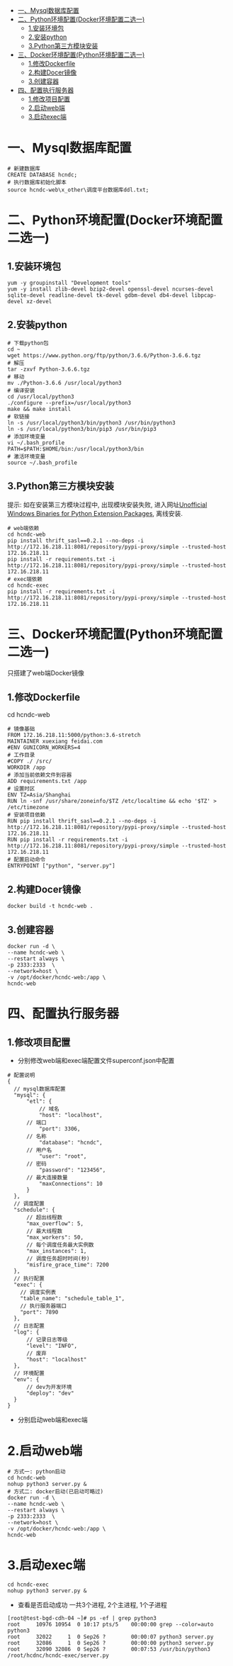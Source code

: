 * [一、Mysql数据库配置]()
* [二、Python环境配置(Docker环境配置二选一)]()
    * [1.安装环境包]()
    * [2.安装python]()
    * [3.Python第三方模块安装]()
* [三、Docker环境配置(Python环境配置二选一)]()
    * [1.修改Dockerfile]()
    * [2.构建Docer镜像]()
    * [3.创建容器]()
* [四、配置执行服务器]()
    * [1.修改项目配置]()
    * [2.启动web端]()
    * [3.启动exec端]()

# 一、Mysql数据库配置
```
# 新建数据库
CREATE DATABASE hcndc;
# 执行数据库初始化脚本
source hcndc-web\x_other\调度平台数据库ddl.txt;
```
# 二、Python环境配置(Docker环境配置二选一)
## 1.安装环境包
```
yum -y groupinstall "Development tools"​
yum -y install zlib-devel bzip2-devel openssl-devel ncurses-devel sqlite-devel readline-devel tk-devel gdbm-devel db4-devel libpcap-devel xz-devel
```
## 2.安装python
```
# 下载python包
cd ~
wget https://www.python.org/ftp/python/3.6.6/Python-3.6.6.tgz
# 解压
tar -zxvf Python-3.6.6.tgz
# 移动
mv ./Python-3.6.6 /usr/local/python3
# 编译安装
cd /usr/local/python3
./configure --prefix=/usr/local/python3
make && make install
# 软链接​
ln -s /usr/local/python3/bin/python3 /usr/bin/python3
ln -s /usr/local/python3/bin/pip3 /usr/bin/pip3​
# 添加环境变量
vi ~/.bash_profile
PATH=$PATH:$HOME/bin:/usr/local/python3/bin
# 激活环境变量
source ~/.bash_profile
```
## 3.Python第三方模块安装
提示: 如在安装第三方模块过程中, 出现模块安装失败, 进入网址[Unofficial Windows Binaries for Python Extension Packages](https://www.lfd.uci.edu/~gohlke/pythonlibs/), 离线安装.
```
# web端依赖
cd hcndc-web
pip install thrift_sasl==0.2.1 --no-deps -i http://172.16.218.11:8081/repository/pypi-proxy/simple --trusted-host 172.16.218.11
pip install -r requirements.txt -i http://172.16.218.11:8081/repository/pypi-proxy/simple --trusted-host 172.16.218.11
# exec端依赖
cd hcndc-exec
pip install -r requirements.txt -i http://172.16.218.11:8081/repository/pypi-proxy/simple --trusted-host 172.16.218.11
```
# 三、Docker环境配置(Python环境配置二选一)
只搭建了web端Docker镜像
## 1.修改Dockerfile
cd hcndc-web
```
# 镜像基础
FROM 172.16.218.11:5000/python:3.6-stretch
MAINTAINER xuexiang feidai.com
#ENV GUNICORN_WORKERS=4
# 工作目录
#COPY ./ /src/
WORKDIR /app
# 添加当前依赖文件到容器
ADD requirements.txt /app
# 设置时区
ENV TZ=Asia/Shanghai
RUN ln -snf /usr/share/zoneinfo/$TZ /etc/localtime && echo '$TZ' > /etc/timezone
# 安装项目依赖
RUN pip install thrift_sasl==0.2.1 --no-deps -i http://172.16.218.11:8081/repository/pypi-proxy/simple --trusted-host 172.16.218.11
RUN pip install -r requirements.txt -i http://172.16.218.11:8081/repository/pypi-proxy/simple --trusted-host 172.16.218.11
# 配置启动命令
ENTRYPOINT ["python", "server.py"]
```
## 2.构建Docer镜像
```
docker build -t hcndc-web .
```
## 3.创建容器
```
docker run -d \
--name hcndc-web \
--restart always \
-p 2333:2333  \
--network=host \
-v /opt/docker/hcndc-web:/app \
hcndc-web
```
# 四、配置执行服务器
## 1.修改项目配置
* 分别修改web端和exec端配置文件superconf.json中配置
```
# 配置说明
{
  // mysql数据库配置
  "mysql": {
      "etl": {
          // 域名
          "host": "localhost",
	  // 端口
          "port": 3306,
	  // 名称
          "database": "hcndc",
	  // 用户名
          "user": "root",
	  // 密码
          "password": "123456",
	  // 最大连接数量
          "maxConnections": 10
      }
  },
  // 调度配置
  "schedule": {
      // 超出线程数
      "max_overflow": 5,
      // 最大线程数
      "max_workers": 50,
      // 每个调度任务最大实例数
      "max_instances": 1,
      // 调度任务超时时间(秒)
      "misfire_grace_time": 7200
  },
  // 执行配置
  "exec": {
    // 调度实例表
    "table_name": "schedule_table_1",
    // 执行服务器端口
    "port": 7890
  },
  // 日志配置
  "log": {
      // 记录日志等级
      "level": "INFO",
      // 废弃
      "host": "localhost"
  },
  // 环境配置
  "env": {
      // dev为开发环境
      "deploy": "dev"
  }
}
```
* 分别启动web端和exec端

# 2.启动web端
```
# 方式一: python启动
cd hcndc-web
nohup python3 server.py &
# 方式二: docker启动(已启动可略过)
docker run -d \
--name hcndc-web \
--restart always \
-p 2333:2333  \
--network=host \
-v /opt/docker/hcndc-web:/app \
hcndc-web
```
# 3.启动exec端
```
cd hcndc-exec
nohup python3 server.py &
```
* 查看是否启动成功
一共3个进程, 2个主进程, 1个子进程
```
[root@test-bgd-cdh-04 ~]# ps -ef | grep python3
root     10976 10954  0 10:17 pts/5    00:00:00 grep --color=auto python3
root     32022     1  0 Sep26 ?        00:00:07 python3 server.py
root     32086     1  0 Sep26 ?        00:00:00 python3 server.py
root     32090 32086  0 Sep26 ?        00:07:53 /usr/bin/python3 /root/hcdnc/hcndc-exec/server.py
```